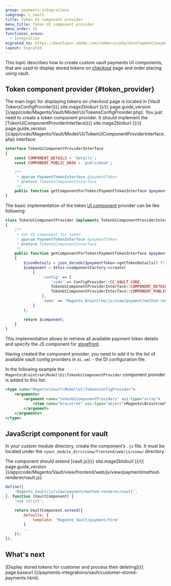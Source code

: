 ```yaml
---
group: payments-integrations
subgroup: C_vault
title: Token UI component provider
menu_title: Token UI component provider
menu_order: 15
functional_areas:
  - Integration
migrated_to: https://developer.adobe.com/commerce/php/development/payments-integrations/vault/token-ui-component-provider/
layout: migrated
---
```


This topic describes how to create custom vault payments UI components, that are used to  display stored tokens on [checkout](https://glossary.magento.com/checkout) page and order placing using vault.

## Token component provider {#token_provider}

The main logic for displaying tokens on checkout page is located in
[Vault TokensConfigProvider]({{ site.mage2bloburl }}/{{ page.guide_version }}/app/code/Magento/Vault/Model/Ui/TokensConfigProvider.php). You just need to create a token component provider. It should implement the
[TokenUiComponentProviderInterface]({{ site.mage2bloburl }}/{{ page.guide_version }}/app/code/Magento/Vault/Model/Ui/TokenUiComponentProviderInterface.php) interface:

```php
interface TokenUiComponentProviderInterface
{
    const COMPONENT_DETAILS = 'details';
    const COMPONENT_PUBLIC_HASH = 'publicHash';

    /**
     * @param PaymentTokenInterface $paymentToken
     * @return TokenUiComponentInterface
     */
    public function getComponentForToken(PaymentTokenInterface $paymentToken);
}
```

The basic implementation of the token [UI component](https://glossary.magento.com/ui-component) provider can be like following:

```php
class TokenUiComponentProvider implements TokenUiComponentProviderInterface
{
    /**
     * Get UI component for token
     * @param PaymentTokenInterface $paymentToken
     * @return TokenUiComponentInterface
     */
    public function getComponentForToken(PaymentTokenInterface $paymentToken)
    {
        $jsonDetails = json_decode($paymentToken->getTokenDetails() ?: '{}', true);
        $component = $this->componentFactory->create(
            [
                'config' => [
                    'code' => ConfigProvider::CC_VAULT_CODE,
                    TokenUiComponentProviderInterface::COMPONENT_DETAILS => $jsonDetails,
                    TokenUiComponentProviderInterface::COMPONENT_PUBLIC_HASH => $paymentToken->getPublicHash()
                ],
                'name' => 'Magento_Braintree/js/view/payment/method-renderer/vault'
            ]
        );

        return $component;
    }
}
```

This implementation allows to retrieve all available payment token details and specify the JS component for [storefront](https://glossary.magento.com/storefront).

Having created the component provider, you need to add it to the list of available vault config providers in `di.xml` - the DI configuration file.

In the following example the `Magento\Braintree\Model\Ui\TokenUiComponentProvider` component provider is added to this list:

```xml
<type name="Magento\Vault\Model\Ui\TokensConfigProvider">
    <arguments>
        <argument name="tokenUiComponentProviders" xsi:type="array">
            <item name="braintree" xsi:type="object">Magento\Braintree\Model\Ui\TokenUiComponentProvider</item>
        </argument>
    </arguments>
</type>
```

## JavaScript component for vault

In your custom module directory, create the component’s `.js` file. It must be located under the `<your_module_dir>/view/frontend/web/js/view/` directory.

The component should extend [vault.js]({{ site.mage2bloburl }}/{{ page.guide_version }}/app/code/Magento/Vault/view/frontend/web/js/view/payment/method-renderer/vault.js):

```javascript
define([
    'Magento_Vault/js/view/payment/method-renderer/vault',
], function (VaultComponent) {
    'use strict';

    return VaultComponent.extend({
        defaults: {
            template: 'Magento_Vault/payment/form'
        }
        ...
    });
});
```

## What's next

[Display stored tokens for customer and process their deleting]({{ page.baseurl }}/payments-integrations/vault/customer-stored-payments.html).
